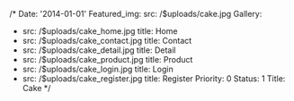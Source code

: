 /*
Date: '2014-01-01'
Featured_img: 
  src: /$uploads/cake.jpg
Gallery:
- src: /$uploads/cake_home.jpg
  title: Home
- src: /$uploads/cake_contact.jpg
  title: Contact
- src: /$uploads/cake_detail.jpg
  title: Detail
- src: /$uploads/cake_product.jpg
  title: Product
- src: /$uploads/cake_login.jpg
  title: Login
- src: /$uploads/cake_register.jpg
  title: Register
Priority: 0
Status: 1
Title: Cake
*/
